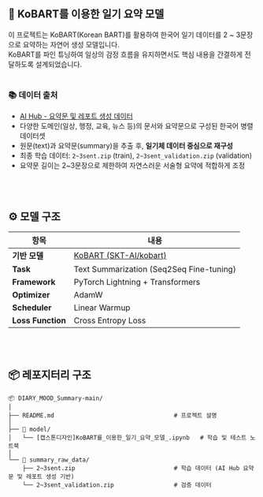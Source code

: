 ## 🧠 KoBART를 이용한 일기 요약 모델  

이 프로젝트는 KoBART(Korean BART)를 활용하여 한국어 일기 데이터를 2 ~ 3문장으로 요약하는 자연어 생성 모델입니다.  
KoBART를 파인 튜닝하여 일상의 감정 흐름을 유지하면서도 핵심 내용을 간결하게 전달하도록 설계되었습니다.
<br/>
<br/>

### 📚 데이터 출처

- [AI Hub - 요약문 및 레포트 생성 데이터](https://aihub.or.kr/aihubdata/data/view.do?dataSetSn=582)
- 다양한 도메인(일상, 행정, 교육, 뉴스 등)의 문서와 요약문으로 구성된 한국어 병렬 데이터셋
- 원문(text)과 요약문(summary)을 추출 후, **일기체 데이터 중심으로 재구성**
- 최종 학습 데이터: `2~3sent.zip` (train), `2~3sent_validation.zip` (validation)
- 요약문 길이는 2~3문장으로 제한하여 자연스러운 서술형 요약에 적합하게 조정
<br/>
<br/>

## ⚙️ 모델 구조

| 항목 | 내용 |
|------|------|
| **기반 모델** | [KoBART (SKT-AI/kobart)](https://github.com/SKT-AI/KoBART) |
| **Task** | Text Summarization (Seq2Seq Fine-tuning) |
| **Framework** | PyTorch Lightning + Transformers |
| **Optimizer** | AdamW |
| **Scheduler** | Linear Warmup |
| **Loss Function** | Cross Entropy Loss |
<br/>
<br/>

## 📦 레포지터리 구조

```
📦 DIARY_MOOD_Summary-main/
│
├── README.md                                  # 프로젝트 설명
│
├── 📁 model/
│   └── [캡스톤디자인]KoBART를_이용한_일기_요약_모델_.ipynb   # 학습 및 테스트 노트북
│
└── 📁 summary_raw_data/
    ├── 2~3sent.zip                            # 학습 데이터 (AI Hub 요약문 및 레포트 생성 기반)
    └── 2~3sent_validation.zip                 # 검증 데이터
```
<br/>
<br/>





